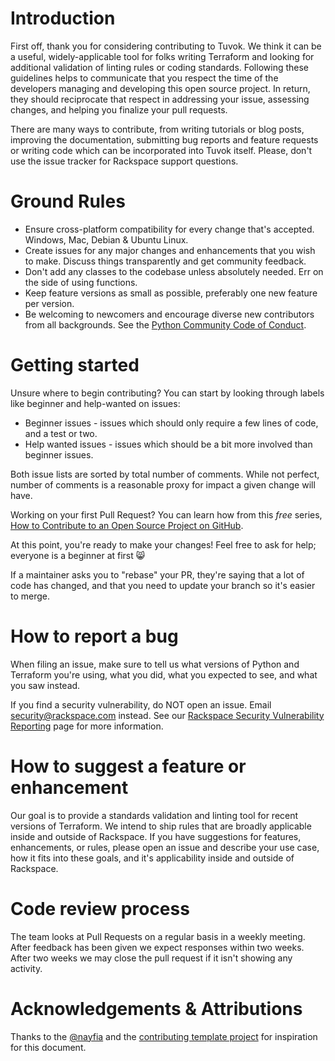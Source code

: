 # Introduction

First off, thank you for considering contributing to Tuvok. We think it can be a useful, widely-applicable tool for folks writing Terraform and looking for additional validation of linting rules or coding standards. Following these guidelines helps to communicate that you respect the time of the developers managing and developing this open source project. In return, they should reciprocate that respect in addressing your issue, assessing changes, and helping you finalize your pull requests.

There are many ways to contribute, from writing tutorials or blog posts, improving the documentation, submitting bug reports and feature requests or writing code which can be incorporated into Tuvok itself. Please, don't use the issue tracker for Rackspace support questions.

# Ground Rules

* Ensure cross-platform compatibility for every change that's accepted. Windows, Mac, Debian & Ubuntu Linux.
* Create issues for any major changes and enhancements that you wish to make. Discuss things transparently and get community feedback.
* Don't add any classes to the codebase unless absolutely needed. Err on the side of using functions.
* Keep feature versions as small as possible, preferably one new feature per version.
* Be welcoming to newcomers and encourage diverse new contributors from all backgrounds. See the [Python Community Code of Conduct](https://www.python.org/psf/codeofconduct/).

# Getting started

Unsure where to begin contributing? You can start by looking through labels like beginner and help-wanted on issues:
* Beginner issues - issues which should only require a few lines of code, and a test or two.
* Help wanted issues - issues which should be a bit more involved than beginner issues.

Both issue lists are sorted by total number of comments. While not perfect, number of comments is a reasonable proxy for impact a given change will have.

Working on your first Pull Request? You can learn how from this *free* series, [How to Contribute to an Open Source Project on GitHub](https://egghead.io/series/how-to-contribute-to-an-open-source-project-on-github).

At this point, you're ready to make your changes! Feel free to ask for help; everyone is a beginner at first :smile_cat:

If a maintainer asks you to "rebase" your PR, they're saying that a lot of code has changed, and that you need to update your branch so it's easier to merge.

# How to report a bug

When filing an issue, make sure to tell us what versions of Python and Terraform you're using, what you did, what you expected to see, and what you saw instead.

If you find a security vulnerability, do NOT open an issue. Email [security@rackspace.com](mailto:security@rackspace.com) instead. See our [Rackspace Security Vulnerability Reporting](https://www.rackspace.com/information/legal/rsdp) page for more information.

# How to suggest a feature or enhancement

Our goal is to provide a standards validation and linting tool for recent versions of Terraform. We intend to ship rules that are broadly applicable inside and outside of Rackspace. If you have suggestions for features, enhancements, or rules, please open an issue and describe your use case, how it fits into these goals, and it's applicability inside and outside of Rackspace.

# Code review process

The team looks at Pull Requests on a regular basis in a weekly meeting. After feedback has been given we expect responses within two weeks. After two weeks we may close the pull request if it isn't showing any activity.

# Acknowledgements & Attributions

Thanks to the [@nayfia](https://twitter.com/nayafia) and the [contributing template project](https://github.com/nayafia/contributing-template/) for inspiration for this document.
